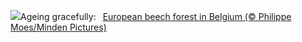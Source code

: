 ![](https://www.bing.com/th?id=OHR.FrostedBeech_EN-GB0216949411_UHD.jpg&w=1000)Ageing gracefully:&nbsp;&ensp;[European beech forest in Belgium (© Philippe Moes/Minden Pictures)](https://www.bing.com/th?id=OHR.FrostedBeech_EN-GB0216949411_UHD.jpg)
<br><br/>
